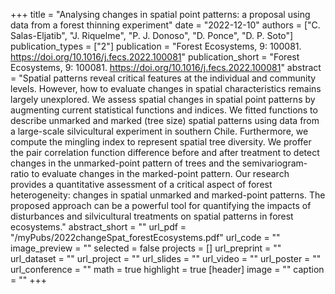 +++
title = "Analysing changes in spatial point patterns: a proposal using data from a forest thinning experiment"
date = "2022-12-10"
authors = ["C. Salas-Eljatib", "J. Riquelme", "P. J. Donoso", "D. Ponce", "D. P. Soto"]
publication_types = ["2"]
publication = "Forest Ecosystems, 9: 100081. https://doi.org/10.1016/j.fecs.2022.100081"
publication_short = "Forest Ecosystems, 9: 100081. https://doi.org/10.1016/j.fecs.2022.100081"
abstract = "Spatial patterns reveal critical features at the individual and community levels. However, how to evaluate changes in spatial characteristics remains largely unexplored. We assess spatial changes in spatial point patterns by augmenting current statistical functions and indices. We fitted functions to describe unmarked and marked (tree size) spatial patterns using data from a large-scale silvicultural experiment in southern Chile. Furthermore, we compute the mingling index to represent spatial tree diversity. We proffer the pair correlation function difference before and after treatment to detect changes in the unmarked-point pattern of trees and the semivariogram-ratio to evaluate changes in the marked-point pattern. Our research provides a quantitative assessment of a critical aspect of forest heterogeneity: changes in spatial unmarked and marked-point patterns. The proposed approach can be a powerful tool for quantifying the impacts of disturbances and silvicultural treatments on spatial patterns in forest ecosystems."
abstract_short = ""
url_pdf = "/myPubs/2022changeSpat_forestEcosystems.pdf"
url_code = ""
image_preview = ""
selected = false
projects = []
url_preprint = ""
url_dataset = ""
url_project = ""
url_slides = ""
url_video = ""
url_poster = ""
url_conference = ""
math = true
highlight = true
[header]
image = ""
caption = ""
+++
